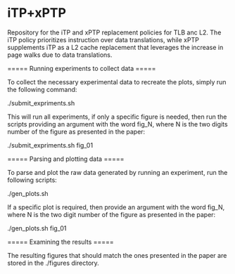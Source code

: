 # iTP+xPTP
Repository for the iTP and xPTP replacement policies for TLB anc L2.   The iTP policy prioritizes instruction over data translations, while xPTP supplements iTP as a L2 cache replacement that leverages the increase in page walks due to data translations.


===== Running experiments to collect data =====

To collect the necessary experimental data to recreate the plots, simply run the following command:
  
  ./submit_expriments.sh 

This will run all experiments, if only a specific figure is needed, then run the scripts providing an argument with the word fig_N, where N is the two digits number of the figure as presented in the paper:
  
  ./submit_expriments.sh fig_01

===== Parsing and plotting data =====

To parse and plot the raw data generated by running an experiment, run the following scripts:
  
  ./gen_plots.sh 

If a specific plot is required, then provide an argument with the word fig_N, where N is the two digit number of the figure as presented in the paper:
  
  ./gen_plots.sh fig_01

===== Examining the results =====

The resulting figures that should match the ones presented in the paper are stored in the ./figures directory.
